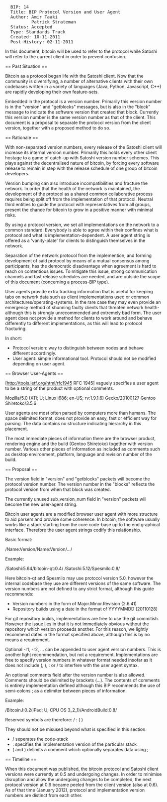 <pre>
  BIP: 14
  Title: BIP Protocol Version and User Agent
  Author: Amir Taaki <genjix@riseup.net>
          Patrick Strateman <bitcoin-bips@covertinferno.org>
  Status: Accepted
  Type: Standards Track
  Created: 10-11-2011
  Post-History: 02-11-2011
</pre>

In this document, bitcoin will be used to refer to the protocol while Satoshi will refer to the current client in order to prevent confusion.

== Past Situation ==

Bitcoin as a protocol began life with the Satoshi client. Now that the community is diversifying, a number of alternative clients with their own codebases written in a variety of languages (Java, Python, Javascript, C++) are rapidly developing their own feature-sets.

Embedded in the protocol is a version number. Primarily this version number is in the "version" and "getblocks" messages, but is also in the "block" message to indicate the software version that created that block. Currently this version number is the same version number as that of the client. This document is a proposal to separate the protocol version from the client version, together with a proposed method to do so.

== Rationale ==

With non-separated version numbers, every release of the Satoshi client will increase its internal version number. Primarily this holds every other client hostage to a game of catch-up with Satoshi version number schemes. This plays against the decentralised nature of bitcoin, by forcing every software release to remain in step with the release schedule of one group of bitcoin developers.

Version bumping can also introduce incompatibilities and fracture the network. In order that the health of the network is maintained, the development of the protocol as a shared common collaborative process requires being split off from the implementation of that protocol. Neutral third entities to guide the protocol with representatives from all groups, present the chance for bitcoin to grow in a positive manner with minimal risks.

By using a protocol version, we set all implementations on the network to a common standard. Everybody is able to agree within their confines what is protocol and what is implementation-dependent. A user agent string is offered as a 'vanity-plate' for clients to distinguish themselves in the network.

Separation of the network protocol from the implemention, and forming development of said protocol by means of a mutual consensus among participants, has the democratic disadvantage when agreement is hard to reach on contentious issues. To mitigate this issue, strong communication channels and fast release schedules are needed, and are outside the scope of this document (concerning a process-BIP type).

User agents provide extra tracking information that is useful for keeping tabs on network data such as client implementations used or common architectures/operating-systems. In the rare case they may even provide an emergency method of shunning faulty clients that threaten network health- although this is strongly unrecommended and extremely bad form. The user agent does not provide a method for clients to work around and behave differently to different implementations, as this will lead to protocol fracturing.

In short:

* Protocol version: way to distinguish between nodes and behave different accordingly.
* User agent: simple informational tool. Protocol should not be modified depending on user agent.

== Browser User-Agents ==

[http://tools.ietf.org/html/rfc1945 RFC 1945] vaguely specifies a user agent to be a string of the product with optional comments.

  Mozilla/5.0 (X11; U; Linux i686; en-US; rv:1.9.1.6) Gecko/20100127 Gentoo Shiretoko/3.5.6

User agents are most often parsed by computers more than humans. The space delimited format, does not provide an easy, fast or efficient way for parsing. The data contains no structure indicating hierarchy in this placement.

The most immediate pieces of information there are the browser product, rendering engine and the build (Gentoo Shiretoko) together with version number. Various other pieces of information as included as comments such as desktop environment, platform, language and revision number of the build.

== Proposal ==

The version field in "version" and "getblocks" packets will become the protocol version number. The version number in the "blocks" reflects the protocol version from when that block was created.

The currently unused sub_version_num field in "version" packets will become the new user-agent string.

Bitcoin user agents are a modified browser user agent with more structure to aid parsers and provide some coherence. In bitcoin, the software usually works like a stack starting from the core code-base up to the end graphical interface. Therefore the user agent strings codify this relationship.

Basic format:

  /Name:Version/Name:Version/.../

Example:

  /Satoshi:5.64/bitcoin-qt:0.4/
  /Satoshi:5.12/Spesmilo:0.8/

Here bitcoin-qt and Spesmilo may use protocol version 5.0, however the internal codebase they use are different versions of the same software. The version numbers are not defined to any strict format, although this guide recommends:

* Version numbers in the form of Major.Minor.Revision (2.6.41)
* Repository builds using a date in the format of YYYYMMDD (20110128)

For git repository builds, implementations are free to use the git commitish. However the issue lies in that it is not immediately obvious without the repository which version proceeds another. For this reason, we lightly recommend dates in the format specified above, although this is by no means a requirement.

Optional -r1, -r2, ... can be appended to user agent version numbers. This is another light recommendation, but not a requirement. Implementations are free to specify version numbers in whatever format needed insofar as it does not include (, ), : or / to interfere with the user agent syntax.

An optional comments field after the version number is also allowed. Comments should be delimited by brackets (...). The contents of comments is entirely implementation defined although this BIP recommends the use of semi-colons ; as a delimiter between pieces of information.

Example:

  /BitcoinJ:0.2(iPad; U; CPU OS 3_2_1)/AndroidBuild:0.8/

Reserved symbols are therefore: / : ( )

They should not be misused beyond what is specified in this section.

* / seperates the code-stack
* : specifies the implementation version of the particular stack
* ( and ) delimits a comment which optionally separates data using ;

== Timeline ==

When this document was published, the bitcoin protocol and Satoshi client versions were currently at 0.5 and undergoing changes. In order to minimise disruption and allow the undergoing changes to be completed, the next protocol version at 0.6 became peeled from the client version (also at 0.6). As of that time (January 2012), protocol and implementation version numbers are distinct from each other.

